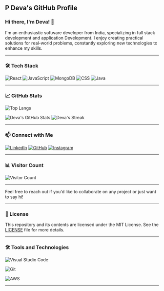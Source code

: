## P Deva's GitHub Profile


### Hi there, I'm Deva! 👋

I'm an enthusiastic software developer from India, specializing in full stack development and application Development. I enjoy creating practical solutions for real-world problems, constantly exploring new technologies to enhance my skills.

---

### 🛠️ Tech Stack

![React](https://img.shields.io/badge/-React-61DAFB?style=flat&logo=react&logoColor=white)
![JavaScript](https://img.shields.io/badge/-JavaScript-F7DF1E?style=flat&logo=javascript&logoColor=white)
![MongoDB](https://img.shields.io/badge/-MongoDB-47A248?style=flat&logo=mongodb&logoColor=white)
![CSS](https://img.shields.io/badge/-CSS-1572B6?style=flat&logo=css3&logoColor=white)
![Java](https://img.shields.io/badge/-Java-007396?style=flat&logo=java&logoColor=white)

---

### 📈 GitHub Stats

![Top Langs](https://github-readme-stats.vercel.app/api/top-langs/?username=Kumaran-raja&layout=compact&theme=merko)

![Deva's GitHub Stats](https://github-readme-stats.vercel.app/api?username=prdeva&show_icons=true&theme=merko)
![Deva's Streak](https://github-readme-streak-stats.herokuapp.com/?user=prdeva&theme=merko)

---
### 📫 Connect with Me

[![LinkedIn](https://img.shields.io/badge/-LinkedIn-0A66C2?style=flat&logo=linkedin&logoColor=white)](https://www.linkedin.com/in/deva-p-90a674245)
[![GitHub](https://img.shields.io/badge/-GitHub-181717?style=flat&logo=github&logoColor=white)](https://github.com/prdeva)
[![Instagram](https://img.shields.io/badge/-Instagram-E4405F?style=flat&logo=instagram&logoColor=white)](https://www.instagram.com/d.e.v.a_?igsh=MTZ4NWl0ZWtyM2R5ZA==)




---


### 📊 Visitor Count

![Visitor Count](https://komarev.com/ghpvc/?username=prdeva&color=blueviolet&style=flat)

---

Feel free to reach out if you'd like to collaborate on any project or just want to say hi!

---

### 📝 License

This repository and its contents are licensed under the MIT License. See the [LICENSE](LICENSE) file for more details.

---

### 🛠️ Tools and Technologies

![Visual Studio Code](https://img.shields.io/badge/-VSCode-007ACC?style=flat&logo=visual-studio-code&logoColor=white)


![Git](https://img.shields.io/badge/-Git-F05032?style=flat&logo=git&logoColor=white)

![AWS](https://img.shields.io/badge/-AWS-232F3E?style=flat&logo=amazon-aws&logoColor=white)

---
